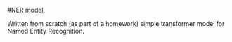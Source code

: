 #NER model.

Written from scratch (as part of a homework) simple transformer model for Named Entity Recognition.
